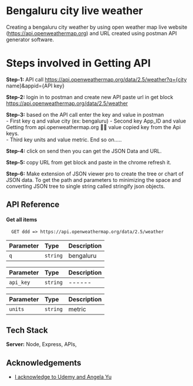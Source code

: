 
# Bengaluru city live weather 

Creating a bengaluru city weather by using open weather map live website (https://api.openweathermap.org) and URL created using postman API generator software. 

# Steps involved in Getting API 

**Step-1:** 
API call
https://api.openweathermap.org/data/2.5/weather?q={city name}&appid={API key}

**Step-2:** login in to postman and create new API paste url in get block https://api.openweathermap.org/data/2.5/weather

**Step-3:** based on the API call enter the key and value in postman  
    - First key q and value city (ex: bengaluru)
    - Second key App_ID and value Getting from api.openweathermap.org  value copied key from the Api keys.  
    - Third key units and value metric. End so on….. 

**Step-4:** click on send then you can get the JSON Data and URL.

**Step-5:** copy URL from get block and paste in the chrome refresh it.

**Step-6:** Make extension of JSON viewer pro to create the tree or chart of JSON data. To get the path and parameters to minimizing the space and converting JSON tree to single string called stringify json objects.


## API Reference

#### Get all items

```http
  GET ddd => https://api.openweathermap.org/data/2.5/weather
```
| Parameter | Type     | Description                |
| :-------- | :------- | :------------------------- |
| `q` | `string` |  bengaluru|

| Parameter | Type     | Description                |
| :-------- | :------- | :------------------------- |
| `api_key` | `string` | ------|

| Parameter | Type     | Description                |
| :-------- | :------- | :------------------------- |
| `units` | `string` | metric|

## Tech Stack

**Server:** Node, Express, APIs,


## Acknowledgements

 - [I acknowledge to Udemy and Angela Yu](https://awesomeopensource.com/project/elangosundar/awesome-README-templates)
